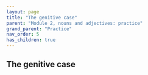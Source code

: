 ```yaml
---
layout: page
title: "The genitive case"
parent: "Module 2, nouns and adjectives: practice"
grand_parent: "Practice"
nav_order: 5
has_children: true
---
```


## The genitive case